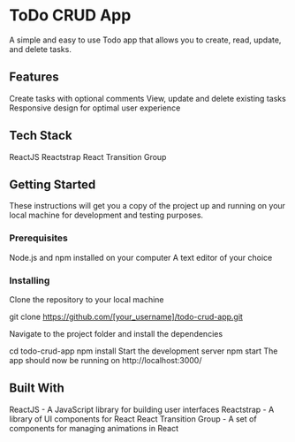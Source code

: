 # ToDo CRUD App

A simple and easy to use Todo app that allows you to create, read, update, and delete tasks.

## Features

Create tasks with optional comments
View, update and delete existing tasks
Responsive design for optimal user experience

## Tech Stack

ReactJS
Reactstrap
React Transition Group

## Getting Started

These instructions will get you a copy of the project up and running on your local machine for development and testing purposes.

### Prerequisites

Node.js and npm installed on your computer
A text editor of your choice

### Installing

Clone the repository to your local machine

git clone https://github.com/[your_username]/todo-crud-app.git

Navigate to the project folder and install the dependencies

cd todo-crud-app
npm install
Start the development server
npm start
The app should now be running on http://localhost:3000/

## Built With

ReactJS - A JavaScript library for building user interfaces
Reactstrap - A library of UI components for React
React Transition Group - A set of components for managing animations in React
